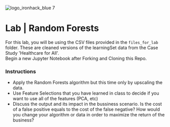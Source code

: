 ![logo_ironhack_blue 7](https://user-images.githubusercontent.com/23629340/40541063-a07a0a8a-601a-11e8-91b5-2f13e4e6b441.png)

# Lab | Random Forests

For this lab, you will be using the CSV files provided in the `files_for_lab` folder.  These are cleaned versions of the learningSet data from the Case Study 'Healthcare for All'.   
Begin a new Jupyter Notebook after Forking and Cloning this Repo.

### Instructions

- Apply the Random Forests algorithm but this time only by upscaling the data.
- Use Feature Selections that you have learned in class to decide if you want to use all of the features (PCA, etc)
- Discuss the output and its impact in the bussiness scenario. Is the cost of a false positive equals to the cost of the false negative? How would you change your algorithm or data in order to maximize the return of the business?
